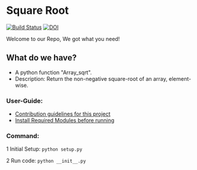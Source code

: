 # Square Root

[![Build Status](https://app.travis-ci.com/Nirav1929/square_root.svg?branch=main)](https://app.travis-ci.com/Nirav1929/square_root)
[![DOI](https://zenodo.org/badge/DOI/10.5281/zenodo.5304865.svg)](https://doi.org/10.5281/zenodo.5304865)


Welcome to our Repo, We got what you need!

## What do we have?

* A python function "Array_sqrt". 
* Description: Return the non-negative square-root of an array, element-wise.

### User-Guide: 

* [Contribution guidelines for this project](./CONTRIBUTING.md)
* [Install Required Modules before running](./requirements.txt)

### Command:
1 Initial Setup:
```python setup.py```

2 Run code:
```python __init__.py``` 
&#x200B;&#x200B;&#x200B;&#x200B;&#x200B;&#x200B;
&#x200B;&#x200B;&#x200B;&#x200B;&#x200B;&#x200B;
&#x200B;&#x200B;&#x200B;&#x200B;&#x200B;&#x200B;&#x200B;&#x200B;&#x200B;&#x200B;&#x200B;&#x200B;
&#x200B;&#x200B;&#x200B;&#x200B;&#x200B;&#x200B;
